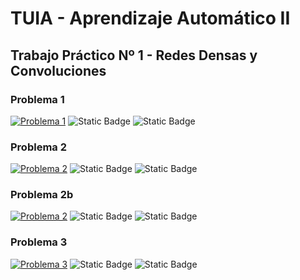 # TUIA - Aprendizaje Automático II

## Trabajo Práctico Nº 1 - Redes Densas y Convoluciones

### Problema 1
[![Problema 1](https://colab.research.google.com/assets/colab-badge.svg)](https://colab.research.google.com/github/MiguelMussi/AAII_TP1/blob/main/Problema_1.ipynb)
![Static Badge](https://img.shields.io/badge/💾_Código-✔️_Listo-green?style=flat)
![Static Badge](https://img.shields.io/badge/📆_Estado-⏳_Revisiones_finales-important?style=flat)


### Problema 2
[![Problema 2](https://colab.research.google.com/assets/colab-badge.svg)](https://colab.research.google.com/github/MiguelMussi/AAII_TP1/blob/main/Problema_2.ipynb)
![Static Badge](https://img.shields.io/badge/💾_Código-✔️_Listo-green?style=flat)
![Static Badge](https://img.shields.io/badge/📆_Estado-⏳_Revisiones_finales-important?style=flat)


### Problema 2b
[![Problema 2](https://colab.research.google.com/assets/colab-badge.svg)](https://colab.research.google.com/github/MiguelMussi/AAII_TP1/blob/main/Problema_2b.ipynb)
![Static Badge](https://img.shields.io/badge/💾_Código-✔️_Listo-green?style=flat)
![Static Badge](https://img.shields.io/badge/📆_Estado-⏳_Revisiones_finales-important?style=flat)


### Problema 3
[![Problema 3](https://colab.research.google.com/assets/colab-badge.svg)](https://colab.research.google.com/github/MiguelMussi/AAII_TP1/blob/main/Problema_3.ipynb)
![Static Badge](https://img.shields.io/badge/💾_Código-✔️_Listo-green?style=flat)
![Static Badge](https://img.shields.io/badge/📆_Estado-⏳_Revisiones_finales-important?style=flat)
